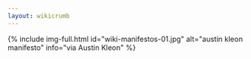 ```yaml
---
layout: wikicrumb 
---
```



{% include img-full.html id="wiki-manifestos-01.jpg" alt="austin kleon manifesto" info="via Austin Kleon" %}